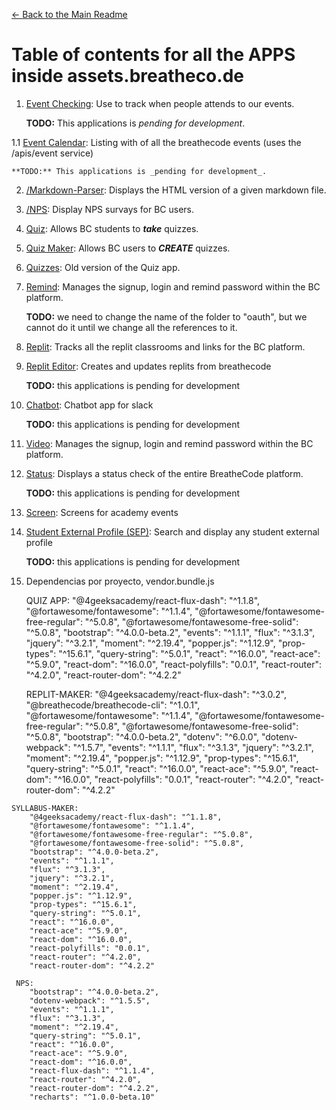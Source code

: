 [<- Back to the Main Readme](../docs/README.md)

# Table of contents for all the APPS inside assets.breatheco.de

1. [Event Checking](../apps/event-checkin/README.md):
Use to track when people attends to our events.

    **TODO:** This applications is _pending for development_.
    
1.1 [Event Calendar](../apps/event-calendar/README.md):
Listing with of all the breathecode events (uses the /apis/event service)

    **TODO:** This applications is _pending for development_.

2. [/Markdown-Parser](../apps/markdown-parser/README.md):
Displays the HTML version of a given markdown file.

3. [/NPS](../apps/nps/README.md):
Display NPS survays for BC users.

4. [Quiz](../apps/quiz/README.md):
Allows BC students to ***take*** quizzes.

4. [Quiz Maker](../apps/quiz-maker/README.md):
Allows BC users to ***CREATE*** quizzes.

5. [Quizzes](../apps/quizzes/README.md):
Old version of the Quiz app.

6. [Remind](../apps/remind/README.md):
Manages the signup, login and remind password within the BC platform.

    **TODO:** we need to change the name of the folder to "oauth", but we cannot do it until we change all the references to it. 

7. [Replit](../apps/replit/README.md):
Tracks all the replit classrooms and links for the BC platform.

8. [Replit Editor](../apps/replit-editor/README.md):
Creates and updates replits from breathecode

    **TODO:** this applications is pending for development

9. [Chatbot](../apps/chatbot/README.md):
Chatbot app for slack

    **TODO:** this applications is pending for development

10. [Video](../apps/video/README.md):
Manages the signup, login and remind password within the BC platform.

11. [Status](../apps/status/README.md):
Displays a status check of the entire BreatheCode platform.

    **TODO:** this applications is pending for development

10. [Screen](../apps/screen/README.md):
Screens for academy events

11. [Student External Profile (SEP)](../apps/sep/README.md):
Search and display any student external profile

    **TODO:** this applications is pending for development

12. Dependencias por proyecto, vendor.bundle.js

    QUIZ APP:
    "@4geeksacademy/react-flux-dash": "^1.1.8",
    "@fortawesome/fontawesome": "^1.1.4",
    "@fortawesome/fontawesome-free-regular": "^5.0.8",
    "@fortawesome/fontawesome-free-solid": "^5.0.8",
    "bootstrap": "^4.0.0-beta.2",
    "events": "^1.1.1",
    "flux": "^3.1.3",
    "jquery": "^3.2.1",
    "moment": "^2.19.4",
    "popper.js": "^1.12.9",
    "prop-types": "^15.6.1",
    "query-string": "^5.0.1",
    "react": "^16.0.0",
    "react-ace": "^5.9.0",
    "react-dom": "^16.0.0",
    "react-polyfills": "0.0.1",
    "react-router": "^4.2.0",
    "react-router-dom": "^4.2.2"

    REPLIT-MAKER:
    "@4geeksacademy/react-flux-dash": "^3.0.2",
    "@breathecode/breathecode-cli": "^1.0.1",
    "@fortawesome/fontawesome": "^1.1.4",
    "@fortawesome/fontawesome-free-regular": "^5.0.8",
    "@fortawesome/fontawesome-free-solid": "^5.0.8",
    "bootstrap": "^4.0.0-beta.2",
    "dotenv": "^6.0.0",
    "dotenv-webpack": "^1.5.7",
    "events": "^1.1.1",
    "flux": "^3.1.3",
    "jquery": "^3.2.1",
    "moment": "^2.19.4",
    "popper.js": "^1.12.9",
    "prop-types": "^15.6.1",
    "query-string": "^5.0.1",
    "react": "^16.0.0",
    "react-ace": "^5.9.0",
    "react-dom": "^16.0.0",
    "react-polyfills": "0.0.1",
    "react-router": "^4.2.0",
    "react-router-dom": "^4.2.2"
```
SYLLABUS-MAKER:
    "@4geeksacademy/react-flux-dash": "^1.1.8",
    "@fortawesome/fontawesome": "^1.1.4",
    "@fortawesome/fontawesome-free-regular": "^5.0.8",
    "@fortawesome/fontawesome-free-solid": "^5.0.8",
    "bootstrap": "^4.0.0-beta.2",
    "events": "^1.1.1",
    "flux": "^3.1.3",
    "jquery": "^3.2.1",
    "moment": "^2.19.4",
    "popper.js": "^1.12.9",
    "prop-types": "^15.6.1",
    "query-string": "^5.0.1",
    "react": "^16.0.0",
    "react-ace": "^5.9.0",
    "react-dom": "^16.0.0",
    "react-polyfills": "0.0.1",
    "react-router": "^4.2.0",
    "react-router-dom": "^4.2.2"
```
```
 NPS:
    "bootstrap": "^4.0.0-beta.2",
    "dotenv-webpack": "^1.5.5",
    "events": "^1.1.1",
    "flux": "^3.1.3",
    "moment": "^2.19.4",
    "query-string": "^5.0.1",
    "react": "^16.0.0",
    "react-ace": "^5.9.0",
    "react-dom": "^16.0.0",
    "react-flux-dash": "^1.1.4",
    "react-router": "^4.2.0",
    "react-router-dom": "^4.2.2",
    "recharts": "^1.0.0-beta.10"
```
<!--stackedit_data:
eyJoaXN0b3J5IjpbLTk3MTM5MjUwN119
-->